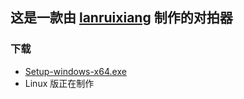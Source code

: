## 这是一款由 [lanruixiang](https://github.com/lanruixiang) 制作的对拍器

### 下载

- [Setup-windows-x64.exe](https://github.com/lanruixiang200911/Match/releases/download/v1.0.0/Setup-windows-x64.exe)
- Linux 版正在制作